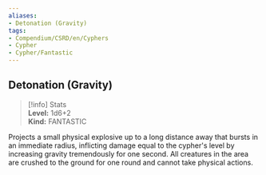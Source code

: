 ```yaml
---
aliases:
- Detonation (Gravity)
tags:
- Compendium/CSRD/en/Cyphers
- Cypher
- Cypher/Fantastic
---
```


  
## Detonation (Gravity)  
>[!info] Stats  
> **Level:** 1d6+2  
> **Kind:** FANTASTIC
  
Projects a small physical explosive up to a long distance away that bursts in an immediate radius, inflicting damage equal to the cypher's level by increasing gravity tremendously for one second. All creatures in the area are crushed to the ground for one round and cannot take physical actions.